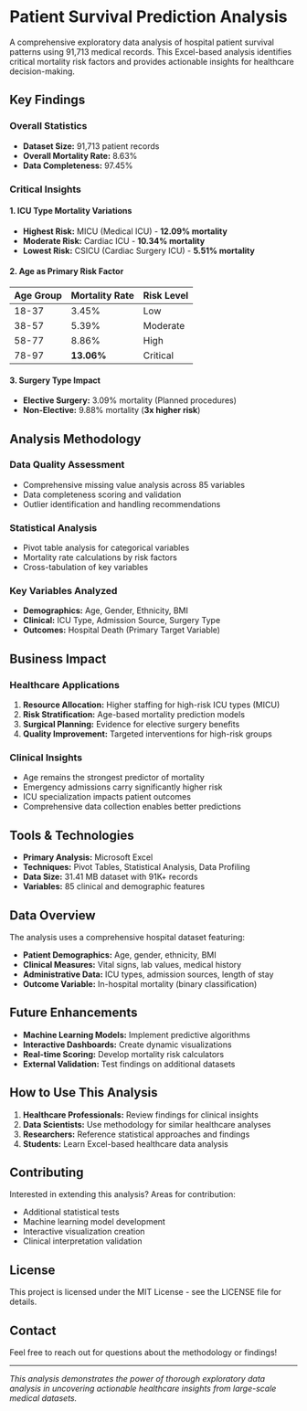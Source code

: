 # Patient Survival Prediction Analysis 

A comprehensive exploratory data analysis of hospital patient survival patterns using 91,713 medical records. This Excel-based analysis identifies critical mortality risk factors and provides actionable insights for healthcare decision-making.

## Key Findings

### Overall Statistics
- **Dataset Size:** 91,713 patient records
- **Overall Mortality Rate:** 8.63%
- **Data Completeness:** 97.45%

### Critical Insights

#### 1. ICU Type Mortality Variations
- **Highest Risk:** MICU (Medical ICU) - **12.09% mortality**
- **Moderate Risk:** Cardiac ICU - **10.34% mortality**
- **Lowest Risk:** CSICU (Cardiac Surgery ICU) - **5.51% mortality**

#### 2. Age as Primary Risk Factor
| Age Group | Mortality Rate | Risk Level |
|-----------|----------------|------------|
| 18-37     | 3.45%         | Low        |
| 38-57     | 5.39%         | Moderate   |
| 58-77     | 8.86%         | High       |
| 78-97     | **13.06%**    | Critical   |

#### 3. Surgery Type Impact
- **Elective Surgery:** 3.09% mortality (Planned procedures)
- **Non-Elective:** 9.88% mortality (**3x higher risk**)

## Analysis Methodology

### Data Quality Assessment
- Comprehensive missing value analysis across 85 variables
- Data completeness scoring and validation
- Outlier identification and handling recommendations

### Statistical Analysis
- Pivot table analysis for categorical variables
- Mortality rate calculations by risk factors
- Cross-tabulation of key variables

### Key Variables Analyzed
- **Demographics:** Age, Gender, Ethnicity, BMI
- **Clinical:** ICU Type, Admission Source, Surgery Type
- **Outcomes:** Hospital Death (Primary Target Variable)

## Business Impact

### Healthcare Applications
1. **Resource Allocation:** Higher staffing for high-risk ICU types (MICU)
2. **Risk Stratification:** Age-based mortality prediction models
3. **Surgical Planning:** Evidence for elective surgery benefits
4. **Quality Improvement:** Targeted interventions for high-risk groups

### Clinical Insights
- Age remains the strongest predictor of mortality
- Emergency admissions carry significantly higher risk
- ICU specialization impacts patient outcomes
- Comprehensive data collection enables better predictions

## Tools & Technologies

- **Primary Analysis:** Microsoft Excel
- **Techniques:** Pivot Tables, Statistical Analysis, Data Profiling
- **Data Size:** 31.41 MB dataset with 91K+ records
- **Variables:** 85 clinical and demographic features

## Data Overview

The analysis uses a comprehensive hospital dataset featuring:
- **Patient Demographics:** Age, gender, ethnicity, BMI
- **Clinical Measures:** Vital signs, lab values, medical history
- **Administrative Data:** ICU types, admission sources, length of stay
- **Outcome Variable:** In-hospital mortality (binary classification)

## Future Enhancements

- **Machine Learning Models:** Implement predictive algorithms
- **Interactive Dashboards:** Create dynamic visualizations
- **Real-time Scoring:** Develop mortality risk calculators
- **External Validation:** Test findings on additional datasets

## How to Use This Analysis

1. **Healthcare Professionals:** Review findings for clinical insights
2. **Data Scientists:** Use methodology for similar healthcare analyses
3. **Researchers:** Reference statistical approaches and findings
4. **Students:** Learn Excel-based healthcare data analysis

## Contributing

Interested in extending this analysis? Areas for contribution:
- Additional statistical tests
- Machine learning model development
- Interactive visualization creation
- Clinical interpretation validation

## License

This project is licensed under the MIT License - see the LICENSE file for details.

## Contact

Feel free to reach out for questions about the methodology or findings!

---

*This analysis demonstrates the power of thorough exploratory data analysis in uncovering actionable healthcare insights from large-scale medical datasets.*
